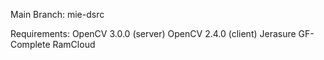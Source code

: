 Main Branch: mie-dsrc

Requirements: 
OpenCV 3.0.0 (server)
OpenCV 2.4.0 (client)
Jerasure
GF-Complete
RamCloud